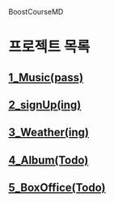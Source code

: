BoostCourseMD

# 프로젝트 목록

## [1_Music(pass)](https://github.com/taeuk178/BoostCourseMD/blob/main/1_Project.md)

## [2_signUp(ing)](https://github.com/taeuk178/BoostCourseMD/blob/main/2_Project.md)

## [3_Weather(ing)](https://github.com/taeuk178/BoostCourseMD/blob/main/3_Project.md)

## [4_Album(Todo)](https://github.com/taeuk178/BoostCourseMD/blob/main/4_Project.md)

## [5_BoxOffice(Todo)](https://github.com/taeuk178/BoostCourseMD/blob/main/5_Project.md)
